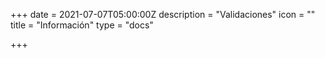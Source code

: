 +++
date = 2021-07-07T05:00:00Z
description = "Validaciones"
icon = ""
title = "Información"
type = "docs"

+++
